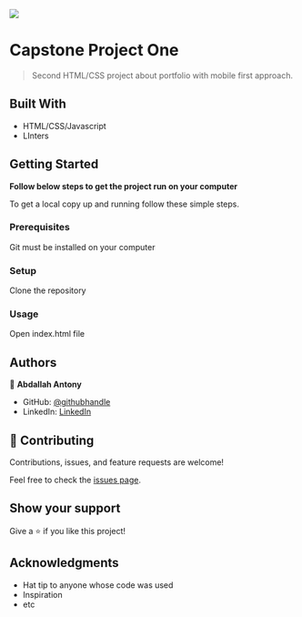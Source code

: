 ![](https://img.shields.io/badge/Microverse-blueviolet)

# Capstone Project One

>Second HTML/CSS project about portfolio with mobile first approach.


## Built With

- HTML/CSS/Javascript
- LInters


## Getting Started

**Follow below steps to get the project run on your computer**



To get a local copy up and running follow these simple steps.

### Prerequisites
Git must be installed on your computer
### Setup
Clone the repository
### Usage
Open index.html file


## Authors

👤 **Abdallah Antony**

- GitHub: [@githubhandle](https://github.com/abdallahmalima)
- LinkedIn: [LinkedIn](https://www.linkedin.com/in/abdallah-malima-antony)



## 🤝 Contributing

Contributions, issues, and feature requests are welcome!

Feel free to check the [issues page](../../issues/).

## Show your support

Give a ⭐️ if you like this project!

## Acknowledgments

- Hat tip to anyone whose code was used
- Inspiration
- etc

